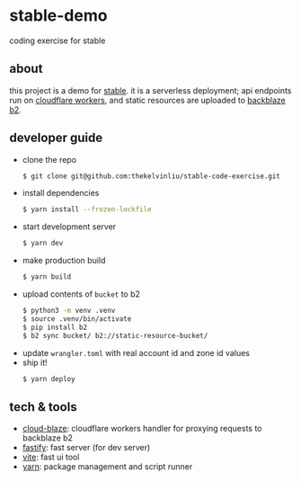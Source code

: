 # stable-demo

coding exercise for stable

## about

this project is a demo for [stable](https://www.usestable.com/).
it is a serverless deployment;
api endpoints run on [cloudflare workers](https://workers.cloudflare.com/),
and static resources are uploaded to [backblaze b2](https://www.backblaze.com/b2/cloud-storage.html).

## developer guide

- clone the repo
  ```sh
  $ git clone git@github.com:thekelvinliu/stable-code-exercise.git
  ```
- install dependencies
  ```sh
  $ yarn install --frozen-lockfile
  ```
- start development server
  ```sh
  $ yarn dev
  ```
- make production build
  ```sh
  $ yarn build
  ```
- upload contents of `bucket` to b2
  ```sh
  $ python3 -m venv .venv
  $ source .venv/bin/activate
  $ pip install b2
  $ b2 sync bucket/ b2://static-resource-bucket/
  ```
- update `wrangler.toml` with real account id and zone id values
- ship it!
  ```sh
  $ yarn deploy
  ```

## tech & tools

- [cloud-blaze](https://github.com/thekelvinliu/cloud-blaze):
  cloudflare workers handler for proxying requests to backblaze b2
- [fastify](https://github.com/fastify/fastify): fast server (for dev server)
- [vite](https://github.com/vitejs/vite): fast ui tool
- [yarn](https://github.com/yarnpkg/yarn): package management and script runner
